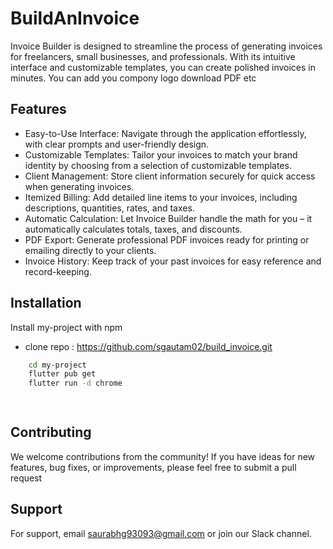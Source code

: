 
# BuildAnInvoice

Invoice Builder is designed to streamline the process of generating invoices for freelancers, small businesses, and professionals. With its intuitive interface and customizable templates, you can create polished invoices in minutes.
You can add you compony logo download PDF etc


## Features

- Easy-to-Use Interface: Navigate through the application effortlessly, with clear prompts and user-friendly design.
- Customizable Templates: Tailor your invoices to match your brand identity by choosing from a selection of customizable templates.
- Client Management: Store client information securely for quick access when generating invoices.
- Itemized Billing: Add detailed line items to your invoices, including descriptions, quantities, rates, and taxes.
- Automatic Calculation: Let Invoice Builder handle the math for you – it automatically calculates totals, taxes, and discounts.
- PDF Export: Generate professional PDF invoices ready for printing or emailing directly to your clients.
- Invoice History: Keep track of your past invoices for easy reference and record-keeping.


## Installation

Install my-project with npm

- clone repo : https://github.com/sgautam02/build_invoice.git

```bash
    cd my-project
    flutter pub get 
    flutter run -d chrome

  
```
    
## Contributing

We welcome contributions from the community! If you have ideas for new features, bug fixes, or improvements, please feel free to submit a pull request


## Support

For support, email saurabhg93093@gmail.com or join our Slack channel.

